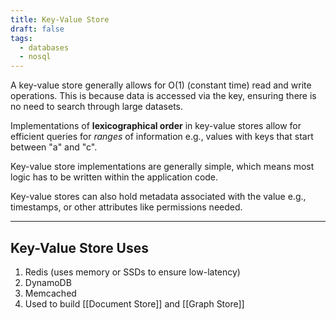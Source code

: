 ```yaml
---
title: Key-Value Store
draft: false
tags:
  - databases
  - nosql
---
```

A key-value store generally allows for O(1) (constant time) read and write operations. This is because data is accessed via the key, ensuring there is no need to search through large datasets.

Implementations of **lexicographical order** in key-value stores allow for efficient queries for *ranges* of information e.g., values with keys that start between "a" and "c".

Key-value store implementations are generally simple, which means most logic has to be written within the application code.

Key-value stores can also hold metadata associated with the value e.g., timestamps, or other attributes like permissions needed.


---

## Key-Value Store Uses

1. Redis (uses memory or SSDs to ensure low-latency)
2. DynamoDB
3. Memcached
4. Used to build [[Document Store]] and [[Graph Store]]